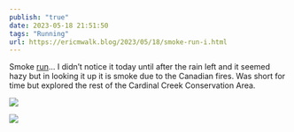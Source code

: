 ```yaml
---
publish: "true"
date: 2023-05-18 21:51:50
tags: "Running"
url: https://ericmwalk.blog/2023/05/18/smoke-run-i.html
---
```


Smoke [run](http://www.strava.com/activities/9097698998)... I didn’t notice it today until after the rain left and it seemed hazy but in looking it up it is smoke due to the Canadian fires. Was short for time but explored the rest of the Cardinal Creek Conservation Area.

![](https://ericmwalk.blog/uploads/2023/4eec21968e.jpg)

![](https://ericmwalk.blog/uploads/2023/bd0aa75665.jpg)